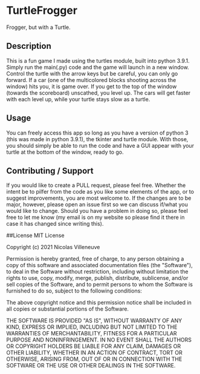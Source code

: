 # TurtleFrogger
Frogger, but with a Turtle. 

## Description
This is a fun game I made using the turtles module, built into python 3.9.1. 
Simply run the main(.py) code and the game will launch in a new window. 
Control the turtle with the arrow keys but be careful, you can only go forward. 
If a car (one of the multicolored blocks shooting across the window) hits you, it is game over. 
If you get to the top of the window (towards the scoreboard) unscathed, you level up. 
The cars will get faster with each level up, while your turtle stays slow as a turtle. 

## Usage
You can freely access this app so long as you have a version of python 3 (this was made in python 3.9.1), the tkinter and turtle module. With those, you should simply be able to run the code and have a GUI appear with your turtle at the bottom of the window, ready to go.


## Contributing / Support
If you would like to create a PULL request, please feel free. Whether the intent be to pilfer from the code as you like some elements of the app, or to suggest improvements, you are most welcome to. If the changes are to be major, however, please open an issue first so we can discuss if/what you would like to change. Should you have a problem in doing so, please feel free to let me know (my email is on my website so please find it there in case it has changed since writing this).


##License
MIT License

Copyright (c) 2021 Nicolas Villeneuve

Permission is hereby granted, free of charge, to any person obtaining a copy of this software and associated documentation files (the "Software"), to deal in the Software without restriction, including without limitation the rights to use, copy, modify, merge, publish, distribute, sublicense, and/or sell copies of the Software, and to permit persons to whom the Software is furnished to do so, subject to the following conditions:

The above copyright notice and this permission notice shall be included in all copies or substantial portions of the Software.

THE SOFTWARE IS PROVIDED "AS IS", WITHOUT WARRANTY OF ANY KIND, EXPRESS OR IMPLIED, INCLUDING BUT NOT LIMITED TO THE WARRANTIES OF MERCHANTABILITY, FITNESS FOR A PARTICULAR PURPOSE AND NONINFRINGEMENT. IN NO EVENT SHALL THE AUTHORS OR COPYRIGHT HOLDERS BE LIABLE FOR ANY CLAIM, DAMAGES OR OTHER LIABILITY, WHETHER IN AN ACTION OF CONTRACT, TORT OR OTHERWISE, ARISING FROM, OUT OF OR IN CONNECTION WITH THE SOFTWARE OR THE USE OR OTHER DEALINGS IN THE SOFTWARE.




